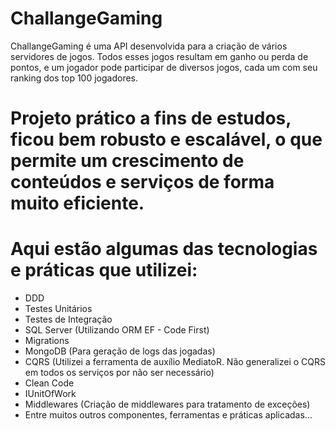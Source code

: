 # ChallangeGaming

ChallangeGaming é uma API desenvolvida para a criação de vários servidores de jogos. Todos esses jogos resultam em ganho ou perda de pontos, e um jogador pode participar de diversos jogos, cada um com seu ranking dos top 100 jogadores.

# Projeto prático a fins de estudos, ficou bem robusto e escalável, o que permite um crescimento de conteúdos e serviços de forma muito eficiente. 

# Aqui estão algumas das tecnologias e práticas que utilizei:


- DDD
- Testes Unitários
- Testes de Integração
- SQL Server (Utilizando ORM EF - Code First)
- Migrations
- MongoDB (Para geração de logs das jogadas)
- CQRS (Utilizei a ferramenta de auxílio MediatoR. Não generalizei o CQRS em todos os serviços por não ser necessário)
- Clean Code
- IUnitOfWork
- Middlewares (Criação de middlewares para tratamento de exceções)
- Entre muitos outros componentes, ferramentas e práticas aplicadas...
